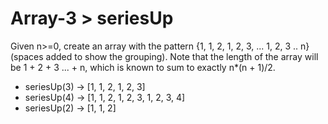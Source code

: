 # Array-3 > seriesUp

Given n>=0, create an array with the pattern {1,    1, 2,    1, 2, 3,   ... 1, 2, 3 .. n} (spaces added to show the grouping). Note that the length of the array will be 1 + 2 + 3 ... + n, which is known to sum to exactly n*(n + 1)/2.

- seriesUp(3) → [1, 1, 2, 1, 2, 3]
- seriesUp(4) → [1, 1, 2, 1, 2, 3, 1, 2, 3, 4]
- seriesUp(2) → [1, 1, 2]
